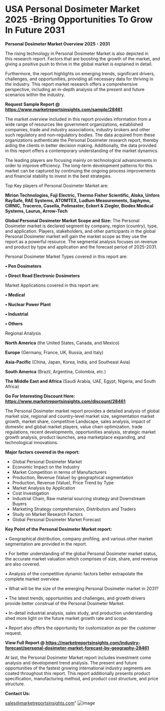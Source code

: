 # USA Personal Dosimeter Market 2025 -Bring Opportunities To Grow In Future 2031

<Strong> Personal Dosimeter Market Overview 2025 - 2031</strong>

The rising technology in Personal Dosimeter Market is also depicted in this research report. Factors that are boosting the growth of the market, and giving a positive push to thrive in the global market is explained in detail.

Furthermore, the report highlights on emerging trends, significant drivers, challenges, and opportunities, providing all necessary data for thriving in the industry. This report market research offers a comprehensive perspective, including an in-depth analysis of the present and future scenarios within the industry.

<strong>Request Sample Report @ <a href=https://www.marketreportsinsights.com/sample/28461>https://www.marketreportsinsights.com/sample/28461</a></strong>

The market overview included in this report provides information from a wide range of resources like government organizations, established companies, trade and industry associations, industry brokers and other such regulatory and non-regulatory bodies. The data acquired from these organizations authenticate the Personal Dosimeter research report, thereby aiding the clients in better decision making. Additionally, the data provided in this report offers a contemporary understanding of the market dynamics.

The leading players are focusing mainly on technological advancements in order to improve efficiency. The long-term development patterns for this market can be captured by continuing the ongoing process improvements and financial stability to invest in the best strategies.

Top Key players of Personal Dosimeter Market are:

<strong>Mirion Technologies, Fuji Electric, Thermo Fisher Scientific, Aloka, Unfors RaySafe, RAE Systems, ATOMTEX, Ludlum Measurements, Saphymo, CIRNIC, Tracerco, Casella, Polimaster, Eckert & Ziegler, Biodex Medical Systems, Laurus, Arrow-Tech</strong>

<strong><b>Global Personal Dosimeter Market Scope and Size:</b></strong>
The Personal Dosimeter market is declared segment by company, region (country), type, and application. Players, stakeholders, and other participants in the global Personal Dosimeter market will gain the market scope as they use the report as a powerful resource. The segmental analysis focuses on revenue and product by type and application and the forecast period of 2025-2031.

Personal Dosimeter Market Types covered in this report are:

<strong>• Pen Dosimeters

• Direct Read Electronic Dosimeters</strong>

Market Applications covered in this report are:

<strong>• Medical

• Nuclear Power Plant

• Industrial

• Others</strong> 

Regional Analysis

<strong>North America</strong> (the United States, Canada, and Mexico)

<strong>Europe</strong> (Germany, France, UK, Russia, and Italy)

<strong>Asia-Pacific</strong> (China, Japan, Korea, India, and Southeast Asia)

<strong>South America</strong> (Brazil, Argentina, Colombia, etc.)

<strong>The Middle East and Africa</strong> (Saudi Arabia, UAE, Egypt, Nigeria, and South Africa)

<strong>Go For Interesting Discount Here: <a href=https://www.marketreportsinsights.com/discount/28461>https://www.marketreportsinsights.com/discount/28461</a></strong>

The Personal Dosimeter market report provides a detailed analysis of global market size, regional and country-level market size, segmentation market growth, market share, competitive Landscape, sales analysis, impact of domestic and global market players, value chain optimization, trade regulations, recent developments, opportunities analysis, strategic market growth analysis, product launches, area marketplace expanding, and technological innovations.

<strong><b>Major factors covered in the report:</b></strong>
<ul>
  <li>Global Personal Dosimeter Market </li>
  <li>Economic Impact on the Industry</li>
  <li>Market Competition in terms of Manufacturers</li>
  <li>Production, Revenue (Value) by geographical segmentation</li>
  <li>Production, Revenue (Value), Price Trend by Type</li>
  <li>Market Analysis by Application</li>
  <li>Cost Investigation</li>
  <li>Industrial Chain, Raw material sourcing strategy and Downstream Buyers</li>
  <li>Marketing Strategy comprehension, Distributors and Traders</li>
  <li>Study on Market Research Factors</li>
  <li>Global Personal Dosimeter Market Forecast</li>
</ul>

<strong><b>Key Point of the Personal Dosimeter Market report:</b></strong>

• Geographical distribution, company profiling, and various other market segmentation are provided in the report.

• For better understanding of the global Personal Dosimeter market status, the accurate market valuation which comprises of size, share, and revenue are also covered.

• Analysis of the competitive dynamic factors better extrapolate the complete market overview

• What will be the size of the emerging Personal Dosimeter market in 2031?

• The latest trends, opportunities and challenges, and growth drivers provide better construal of the Personal Dosimeter Market.

• In-detail industrial analysis, sales study, and production understanding shed more light on the future market growth rate and scope.

• Report also offers the opportunity for customization as per the customer request.

<strong><b>View Full Report @ <a href=https://marketreportsinsights.com/industry-forecast/personal-dosimeter-market-forecast-by-geography-28461>https://marketreportsinsights.com/industry-forecast/personal-dosimeter-market-forecast-by-geography-28461</a></b></strong>


At last, the Personal Dosimeter Market report includes investment come analysis and development trend analysis. The present and future opportunities of the fastest growing international industry segments are coated throughout this report. This report additionally presents product specification, manufacturing method, and product cost structure, and price structure.

<strong>Contact Us:</strong>

sales@marketreportsinsights.com"
![image](https://github.com/user-attachments/assets/136db762-fb5c-4c10-a560-bae6afcfd6d3)
